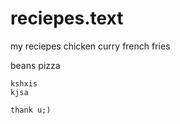 # reciepes.text
   my reciepes
   chicken curry
   french fries
      
      
   beans 
   pizza
   
    kshxis
    kjsa
    
    thank u;)
